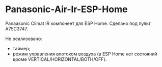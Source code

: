 # Panasonic-Air-Ir-ESP-Home

Panaasonic Climat IR компонент для ESP Home.
Сделано под пульт A75C3747.

Не реализовано:
- таймер;
- режим управления апотоком воздуха (в ESP Home нет состояний кроме VERTICAL/HORIZONTAL/BOTH/OFF).
